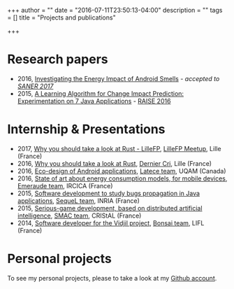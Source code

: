 +++
author = ""
date = "2016-07-11T23:50:13-04:00"
description = ""
tags = []
title = "Projects and publications"

+++

# Research papers

*   2016, [Investigating the Energy Impact of Android Smells](https://hal.inria.fr/hal-01403485) - _accepted to [SANER 2017](http://saner.aau.at)_
*	2015, [A Learning Algorithm for Change Impact Prediction: Experimentation on 7 Java Applications](https://hal.inria.fr/hal-01279620) - [RAISE 2016](http://promisedata.org/raise/2016/)

# Internship & Presentations

* 2017, [Why you should take a look at Rust - LilleFP](/lillefp_rust_2302.pdf), [LilleFP Meetup](https://www.meetup.com/fr-FR/Lille-FP/events/237497716/), Lille (France)
* 2016, [Why you should take a look at Rust](/rust_talk_derniercri_1412.pdf), [Dernier Cri](http://www.derniercri.io), Lille (France)  
*	2016, [Eco-design of Android applications](/m2-mocad-internship.pdf), [Latece team](http://www.latece.uqam.ca), UQAM (Canada)
*	2016, [State of art about energy consumption models, for mobile devices](/m2-mocad-projet.pdf), [Emeraude team](http://www.lifl.fr/emeraude/), IRCICA (France)
*	2015, [Software development to study bugs propagation in Java applications](https://github.com/k0pernicus/PropL), [SequeL team](https://sequel.lille.inria.fr), INRIA (France)
*	2015, [Serious-game development, based on distributed artificial intelligence](https://github.com/k0pernicus/PJI2015/blob/master/rapport/Rapport.pdf), [SMAC team](https://www.cristal.univ-lille.fr/?rubrique29&eid=17), CRIStAL (France)
*	2014, [Software developer for the Vidjil project](https://github.com/k0pernicus/Rapport_Stage_S6/blob/master/Rapport_Stage_Vidjil_CARETTE_ANTONIN.pdf), [Bonsai team](http://www.lifl.fr/bonsai/), LIFL (France)


# Personal projects

To see my personal projects, please to take a look at my [Github account](https://github.com/k0pernicus).
